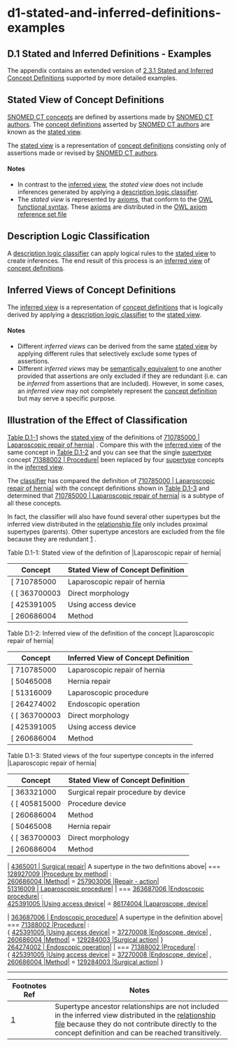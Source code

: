# d1-stated-and-inferred-definitions-examples

## D.1 Stated and Inferred Definitions - Examples

The appendix contains an extended version of [2.3.1 Stated and Inferred Concept Definitions](../../../2.3.1-Stated-and-Inferred-Concept-Definitions_71172644.html) supported by more detailed examples.

## Stated View of Concept Definitions

[SNOMED CT concepts](https://confluence.ihtsdotools.org/display/DOCGLOSS/SNOMED+CT+concept) are defined by assertions made by [SNOMED CT authors](https://confluence.ihtsdotools.org/display/DOCGLOSS/SNOMED+CT+author). The [concept definitions](https://confluence.ihtsdotools.org/display/DOCGLOSS/concept+definition) asserted by [SNOMED CT authors](https://confluence.ihtsdotools.org/display/DOCGLOSS/SNOMED+CT+author) are known as the [stated view](https://confluence.ihtsdotools.org/display/DOCGLOSS/stated+view).

The [stated view](https://confluence.ihtsdotools.org/display/DOCGLOSS/stated+view) is a representation of [concept definitions](https://confluence.ihtsdotools.org/display/DOCGLOSS/concept+definition) consisting only of assertions made or revised by [SNOMED CT authors](https://confluence.ihtsdotools.org/display/DOCGLOSS/SNOMED+CT%C2%A0author).

#### Notes

* In contrast to the [inferred view](https://confluence.ihtsdotools.org/display/DOCGLOSS/inferred+view), the _stated view_ does not include inferences generated by applying a [description logic classifier](https://confluence.ihtsdotools.org/display/DOCGLOSS/description+logic+classifier).
* The _stated view_ is represented by [axioms](https://confluence.ihtsdotools.org/display/DOCGLOSS/axiom), that conform to the [OWL functional syntax](https://confluence.ihtsdotools.org/display/DOCGLOSS/OWL+functional+syntax). These [axioms](https://confluence.ihtsdotools.org/display/DOCGLOSS/axiom) are distributed in the [OWL axiom reference set file](https://confluence.ihtsdotools.org/display/DOCRELFMT/OWL+axiom+reference+set+file)

## Description Logic Classification

A [description logic classifier](https://confluence.ihtsdotools.org/display/DOCGLOSS/description+logic+classifier) can apply logical rules to the [stated view](https://confluence.ihtsdotools.org/display/DOCGLOSS/stated+view) to create inferences. The end result of this process is an [inferred view](https://confluence.ihtsdotools.org/display/DOCGLOSS/inferred+view) of [concept definitions](https://confluence.ihtsdotools.org/display/DOCGLOSS/concept+definition).

## Inferred Views of Concept Definitions

The [inferred view](https://confluence.ihtsdotools.org/display/DOCGLOSS/inferred+view) is a representation of [concept definitions](https://confluence.ihtsdotools.org/display/DOCGLOSS/concept+definition) that is logically derived by applying a [description logic classifier](https://confluence.ihtsdotools.org/display/DOCGLOSS/description+logic+classifier) to the [stated view](https://confluence.ihtsdotools.org/display/DOCGLOSS/stated+view).

#### Notes

* Different _inferred views_ can be derived from the same [stated view](https://confluence.ihtsdotools.org/display/DOCGLOSS/stated+view) by applying different rules that selectively exclude some types of assertions.
* Different _inferred views_ may be [semantically equivalent](https://confluence.ihtsdotools.org/display/DOCGLOSS/semantic+equivalence) to one another provided that assertions are only excluded if they are redundant (i.e. can be _inferred_ from assertions that are included). However, in some cases, an _inferred view_ may not completely represent the [concept definition](https://confluence.ihtsdotools.org/display/DOCGLOSS/concept+definition) but may serve a specific purpose.

## Illustration of the Effect of Classification

[Table D.1-1](https://confluence.ihtsdotools.org/display/DOCRELFMT/D.1+Stated+and+Inferred+Definitions+-+Examples#Table-stated-view-procedures) shows the [stated view](https://confluence.ihtsdotools.org/display/DOCGLOSS/stated+view) of the definitions of [710785000 | Laparoscopic repair of hernia|](http://snomed.info/id/710785000) . Compare this with the [inferred view](https://confluence.ihtsdotools.org/display/DOCGLOSS/inferred+view) of the same concept in [Table D.1-2](https://confluence.ihtsdotools.org/display/DOCRELFMT/D.1+Stated+and+Inferred+Definitions+-+Examples#Table-inferred-view-proc) and you can see that the single [supertype](https://confluence.ihtsdotools.org/display/DOCGLOSS/supertype) concept [71388002 | Procedure|](http://snomed.info/id/71388002) been replaced by four [supertype](https://confluence.ihtsdotools.org/display/DOCGLOSS/supertype) concepts in the [inferred view](https://confluence.ihtsdotools.org/display/DOCGLOSS/inferred+view).

The [classifier](https://confluence.ihtsdotools.org/display/DOCGLOSS/classifier) has compared the definition of [710785000 | Laparoscopic repair of hernia|](http://snomed.info/id/710785000) with the concept definitions shown in [Table D.1-3](https://confluence.ihtsdotools.org/display/DOCRELFMT/D.1+Stated+and+Inferred+Definitions+-+Examples#Table-stated-view-supertypes) and determined that [710785000 | Laparoscopic repair of hernia|](http://snomed.info/id/710785000) is a subtype of all these concepts.

In fact, the classifier will also have found several other supertypes but the inferred view distributed in the [relationship file](https://confluence.ihtsdotools.org/display/DOCRELFMT/relationship+file) only includes proximal supertypes (parents). Other supertype ancestors are excluded from the file because they are redundant [1](https://confluence.ihtsdotools.org/display/DOCRELFMT/D.1+Stated+and+Inferred+Definitions+-+Examples#Footnote1) .

Table D.1-1: Stated view of the definition of |Laparoscopic repair of hernia|

| **Concept**    | **Stated View of Concept Definition** |
| -------------- | ------------------------------------- |
| \[ 710785000   | Laparoscopic repair of hernia         |
| { \[ 363700003 | Direct morphology                     |
| \[ 425391005   | Using access device                   |
| \[ 260686004   | Method                                |

Table D.1-2: Inferred view of the definition of the concept |Laparoscopic repair of hernia|

| **Concept**    | **Inferred View of Concept Definition** |
| -------------- | --------------------------------------- |
| \[ 710785000   | Laparoscopic repair of hernia           |
| \[ 50465008    | Hernia repair                           |
| \[ 51316009    | Laparoscopic procedure                  |
| \[ 264274002   | Endoscopic operation                    |
| { \[ 363700003 | Direct morphology                       |
| \[ 425391005   | Using access device                     |
| \[ 260686004   | Method                                  |

Table D.1-3: Stated views of the four supertype concepts in the inferred |Laparoscopic repair of hernia|

| **Concept**    | **Stated View of Concept Definition** |
| -------------- | ------------------------------------- |
| \[ 363321000   | Surgical repair procedure by device   |
| { \[ 405815000 | Procedure device                      |
| \[ 260686004   | Method                                |
| \[ 50465008    | Hernia repair                         |
| { \[ 363700003 | Direct morphology                     |
| \[ 260686004   | Method                                |

\| [4365001 | Surgical repair|](http://snomed.info/id/4365001) A supertype in the two definitions above| === [128927009 |Procedure by method|](http://snomed.info/id/128927009) :\
[260686004 |Method|](http://snomed.info/id/260686004) = [257903006 |Repair - action|](http://snomed.info/id/257903006)\
[51316009 | Laparoscopic procedure|](http://snomed.info/id/51316009) | === [363687006 |Endoscopic procedure|](http://snomed.info/id/363687006) :\
[425391005 |Using access device|](http://snomed.info/id/425391005) = [86174004 |Laparoscope, device|](http://snomed.info/id/86174004)

\| [363687006 | Endoscopic procedure|](http://snomed.info/id/363687006) A supertype in the definition above| === [71388002 |Procedure|](http://snomed.info/id/71388002) :\
{ [425391005 |Using access device|](http://snomed.info/id/425391005) = [37270008 |Endoscope, device|](http://snomed.info/id/37270008) ,\
[260686004 |Method|](http://snomed.info/id/260686004) = [129284003 |Surgical action|](http://snomed.info/id/129284003) }\
[264274002 | Endoscopic operation|](http://snomed.info/id/264274002) | === [71388002 |Procedure|](http://snomed.info/id/71388002) :\
{ [425391005 |Using access device|](http://snomed.info/id/425391005) = [37270008 |Endoscope, device|](http://snomed.info/id/37270008) ,\
[260686004 |Method|](http://snomed.info/id/260686004) = [129284003 |Surgical action|](http://snomed.info/id/129284003) }

***

| Footnotes Ref                                                                                                              | Notes                                                                                                                                                                                                                                                                                    |
| -------------------------------------------------------------------------------------------------------------------------- | ---------------------------------------------------------------------------------------------------------------------------------------------------------------------------------------------------------------------------------------------------------------------------------------- |
| [1](https://confluence.ihtsdotools.org/display/DOCRELFMT/D.1+Stated+and+Inferred+Definitions+-+Examples#FootnoteMarker1-0) | Supertype ancestor relationships are not included in the inferred view distributed in the [relationship file](https://confluence.ihtsdotools.org/display/DOCRELFMT/relationship+file) because they do not contribute directly to the concept definition and can be reached transitively. |
